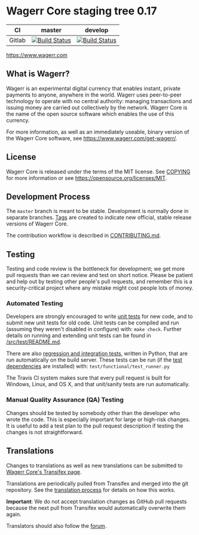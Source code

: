 Wagerr Core staging tree 0.17
===========================

|CI|master|develop|
|-|-|-|
|Gitlab|[![Build Status](https://gitlab.com/wagerr/wagerr/badges/master/pipeline.svg)](https://gitlab.com/wagerr/wagerr/-/tree/master)|[![Build Status](https://gitlab.com/wagerr/wagerr/badges/develop/pipeline.svg)](https://gitlab.com/wagerr/wagerr/-/tree/develop)|

https://www.wagerr.com


What is Wagerr?
-------------

Wagerr is an experimental digital currency that enables instant, private
payments to anyone, anywhere in the world. Wagerr uses peer-to-peer technology
to operate with no central authority: managing transactions and issuing money
are carried out collectively by the network. Wagerr Core is the name of the open
source software which enables the use of this currency.

For more information, as well as an immediately useable, binary version of
the Wagerr Core software, see https://www.wagerr.com/get-wagerr/.


License
-------

Wagerr Core is released under the terms of the MIT license. See [COPYING](COPYING) for more
information or see https://opensource.org/licenses/MIT.

Development Process
-------------------

The `master` branch is meant to be stable. Development is normally done in separate branches.
[Tags](https://github.com/wagerr/wagerr/tags) are created to indicate new official,
stable release versions of Wagerr Core.

The contribution workflow is described in [CONTRIBUTING.md](CONTRIBUTING.md).

Testing
-------

Testing and code review is the bottleneck for development; we get more pull
requests than we can review and test on short notice. Please be patient and help out by testing
other people's pull requests, and remember this is a security-critical project where any mistake might cost people
lots of money.

### Automated Testing

Developers are strongly encouraged to write [unit tests](src/test/README.md) for new code, and to
submit new unit tests for old code. Unit tests can be compiled and run
(assuming they weren't disabled in configure) with: `make check`. Further details on running
and extending unit tests can be found in [/src/test/README.md](/src/test/README.md).

There are also [regression and integration tests](/test), written
in Python, that are run automatically on the build server.
These tests can be run (if the [test dependencies](/test) are installed) with: `test/functional/test_runner.py`

The Travis CI system makes sure that every pull request is built for Windows, Linux, and OS X, and that unit/sanity tests are run automatically.

### Manual Quality Assurance (QA) Testing

Changes should be tested by somebody other than the developer who wrote the
code. This is especially important for large or high-risk changes. It is useful
to add a test plan to the pull request description if testing the changes is
not straightforward.

Translations
------------

Changes to translations as well as new translations can be submitted to
[Wagerr Core's Transifex page](https://www.transifex.com/projects/p/wagerr/).

Translations are periodically pulled from Transifex and merged into the git repository. See the
[translation process](doc/translation_process.md) for details on how this works.

**Important**: We do not accept translation changes as GitHub pull requests because the next
pull from Transifex would automatically overwrite them again.

Translators should also follow the [forum](https://www.wagerr.com/forum/topic/wagerr-worldwide-collaboration.88/).
